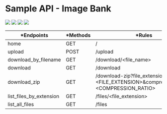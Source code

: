 # Sample API - Image Bank 
<p align="left">
<img src="https://img.shields.io/static/v1?style=plastic&logo=linux&label=Status&message=Gradew Waiting&color=yellow"/>
<img src="https://img.shields.io/static/v1?style=flat&logo=linux&label=Python&message=3.6&color=blue"/>
<img src="https://img.shields.io/static/v1?style=flat&logo=linux&label=Linux&message=Zsh&color=lightgrey"/>
<img src="https://img.shields.io/static/v1?style=for-the-badge&logo=html5&label=HTML5&message= &color=red"/>
</p>

  
|*Endpoints              | *Methods | *Rules |
|------------------------|----------|-----------|
|home                    |GET       |/|
|upload                  |POST      |/upload|
|download_by_filename    |GET       |/download/<file_name>|
|download                |GET       |/download|
|download_zip            |GET       |/download-zip?file_extension=<FILE_EXTENSION>&compression_ratio=<COMPRESSION_RATIO>|
|list_files_by_extension |GET       |/files/<file_extension>|
|list_all_files          |GET       |/files|

